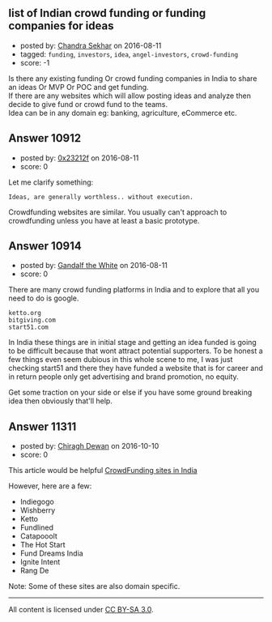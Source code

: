 ## list of Indian crowd funding or funding companies for ideas

- posted by: [Chandra Sekhar](https://stackexchange.com/users/197516/chandra-sekhar) on 2016-08-11
- tagged: `funding`, `investors`, `idea`, `angel-investors`, `crowd-funding`
- score: -1

Is there any existing funding Or crowd funding companies in India to share an ideas Or MVP Or POC and get funding.<br/>
If there are any websites which will allow posting ideas and analyze then decide to give fund or crowd fund to the teams.<br/>
Idea can be in any domain eg: banking, agriculture, eCommerce etc.


## Answer 10912

- posted by: [0x23212f](https://stackexchange.com/users/8970427/0x23212f) on 2016-08-11
- score: 0

Let me clarify something:

`Ideas, are generally worthless.. without execution.`

Crowdfunding websites are similar. You usually can't approach to crowdfunding unless you have at least a basic prototype.


## Answer 10914

- posted by: [Gandalf the White](https://stackexchange.com/users/6786955/gandalf-the-white) on 2016-08-11
- score: 0

There are many crowd funding platforms in India and to explore that all you need to do is google.

    ketto.org 
    bitgiving.com 
    start51.com 

In India these things are in initial stage and getting an idea funded is going to be difficult because that wont attract potential supporters. To be honest a few things even seem dubious in this whole scene to me, I was just checking start51 and there they have funded a website that is for career and in return people only get advertising and brand promotion, no equity. 

Get some traction on your side or else if you have some ground breaking idea then obviously that'll help. 


## Answer 11311

- posted by: [Chiragh Dewan](https://stackexchange.com/users/9254789/chiragh-dewan) on 2016-10-10
- score: 0

<p>This article would be helpful <a href="http://www.thebinnews.com/crowdfunding-sites-in-india-opportunities-and-facts/" rel="nofollow">CrowdFunding sites in India</a></p>

<p>However, here are a few:</p>

<ul>
<li>Indiegogo </li>
<li>Wishberry </li>
<li>Ketto</li>
<li>Fundlined</li>
<li>Catapooolt</li>
<li>The Hot Start</li>
<li>Fund Dreams India</li>
<li>Ignite Intent </li>
<li>Rang De</li>
</ul>

<p>Note: Some of these sites are also domain specific. </p>




---

All content is licensed under [CC BY-SA 3.0](https://creativecommons.org/licenses/by-sa/3.0/).
